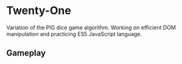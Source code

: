 # Twenty-One
Variation of the PIG dice game algorithm. Working on efficient DOM manipulation and practicing ES5 JavaScript language.

## Gameplay

